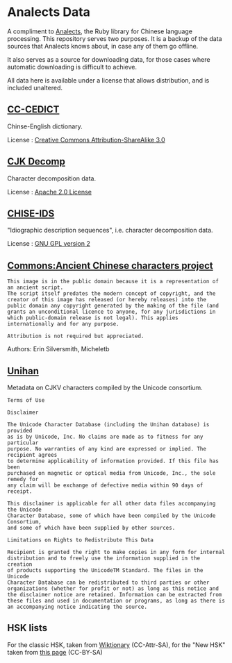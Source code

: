 # Analects Data

A compliment to [Analects](http://github.com/plexus/analects), the Ruby library for Chinese language processing. This repository serves two purposes. It is a backup of the data sources that Analects knows about, in case any of them go offline.

It also serves as a source for downloading data, for those cases where automatic downloading is difficult to achieve.

All data here is available under a license that allows distribution, and is included unaltered.

## [CC-CEDICT](http://cc-cedict.org/)

Chinse-English dictionary.

License : [Creative Commons Attribution-ShareAlike 3.0](http://creativecommons.org/licenses/by-sa/3.0/)

## [CJK Decomp](http://cjkdecomp.codeplex.com/)

Character decomposition data.

License : [Apache 2.0 License](http://cjkdecomp.codeplex.com/license)

## [CHISE-IDS](http://www.chise.org/ids/index.html)

"Idiographic description sequences", i.e. character decomposition data.

License : [GNU GPL version 2](http://www.gnu.org/licenses/gpl-2.0.html)

## [Commons:Ancient Chinese characters project](http://commons.wikimedia.org/wiki/Commons:Ancient_Chinese_characters)

```
This image is in the public domain because it is a representation of an ancient script.
The script itself predates the modern concept of copyright, and the creator of this image has released (or hereby releases) into the public domain any copyright generated by the making of the file (and grants an unconditional licence to anyone, for any jurisdictions in which public-domain release is not legal). This applies internationally and for any purpose.

Attribution is not required but appreciated.
```

Authors: Erin Silversmith, Micheletb

## [Unihan](http://www.unicode.org/charts/unihan.html)

Metadata on CJKV characters compiled by the Unicode consortium.

```
Terms of Use

Disclaimer

The Unicode Character Database (including the Unihan database) is provided
as is by Unicode, Inc. No claims are made as to fitness for any particular
purpose. No warranties of any kind are expressed or implied. The recipient agrees
to determine applicability of information provided. If this file has been
purchased on magnetic or optical media from Unicode, Inc., the sole remedy for
any claim will be exchange of defective media within 90 days of receipt.

This disclaimer is applicable for all other data files accompanying the Unicode
Character Database, some of which have been compiled by the Unicode Consortium,
and some of which have been supplied by other sources.

Limitations on Rights to Redistribute This Data

Recipient is granted the right to make copies in any form for internal
distribution and to freely use the information supplied in the creation
of products supporting the UnicodeTM Standard. The files in the Unicode
Character Database can be redistributed to third parties or other
organizations (whether for profit or not) as long as this notice and
the disclaimer notice are retained. Information can be extracted from
these files and used in documentation or programs, as long as there is
an accompanying notice indicating the source.
```

## HSK lists

For the classic HSK, taken from [Wiktionary](http://en.wiktionary.org/wiki/Appendix:HSK_list_of_Mandarin_words) (CC-Attr-SA), for the "New HSK" taken from [this page](http://lingomi.com/blog/hsk-lists-2010/) (CC-BY-SA)